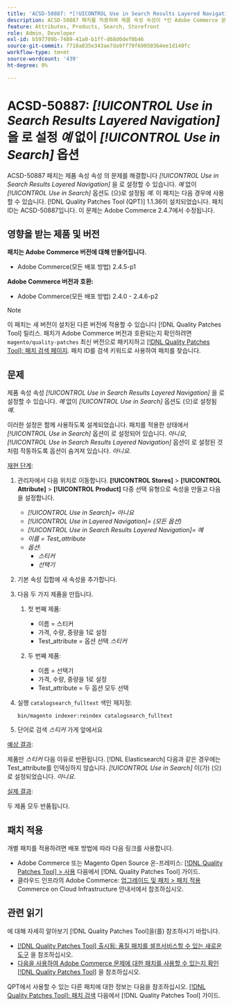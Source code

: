 ```yaml
---
title: 'ACSD-50887: *[!UICONTROL Use in Search Results Layered Navigation]* (* 없이 예로 설정)[!UICONTROL Use in Search]* 옵션'
description: ACSD-50887 패치를 적용하여 제품 속성 속성이 *인 Adobe Commerce 문제를 해결합니다.[!UICONTROL Use in Search Results Layered Navigation]* * 없이 *예*로 설정할 수 있습니다.[!UICONTROL Use in Search]* 옵션도 *예*로 설정됩니다.
feature: Attributes, Products, Search, Storefront
role: Admin, Developer
exl-id: b597709b-7489-41a0-b1ff-d68d0def0b46
source-git-commit: 7718a835e343ae7da9ff79f690503b4ee1d140fc
workflow-type: tm+mt
source-wordcount: '439'
ht-degree: 0%

---
```


# ACSD-50887: *[!UICONTROL Use in Search Results Layered Navigation]* 을 로 설정 *예* 없이 *[!UICONTROL Use in Search]* 옵션

ACSD-50887 패치는 제품 속성 속성 의 문제를 해결합니다 *[!UICONTROL Use in Search Results Layered Navigation]* 을 로 설정할 수 있습니다. *예* 없이 *[!UICONTROL Use in Search]* 옵션도 (으)로 설정됨 *예*. 이 패치는 다음 경우에 사용할 수 있습니다. [!DNL Quality Patches Tool (QPT)] 1.1.36이 설치되었습니다. 패치 ID는 ACSD-50887입니다. 이 문제는 Adobe Commerce 2.4.7에서 수정됩니다.

## 영향을 받는 제품 및 버전

**패치는 Adobe Commerce 버전에 대해 만들어집니다.**

* Adobe Commerce(모든 배포 방법) 2.4.5-p1

**Adobe Commerce 버전과 호환:**

* Adobe Commerce(모든 배포 방법) 2.4.0 - 2.4.6-p2

>[!NOTE]
>
>이 패치는 새 버전이 설치된 다른 버전에 적용할 수 있습니다 [!DNL Quality Patches Tool] 릴리스. 패치가 Adobe Commerce 버전과 호환되는지 확인하려면 `magento/quality-patches` 최신 버전으로 패키지하고 [[!DNL Quality Patches Tool]: 패치 검색 페이지](https://experienceleague.adobe.com/tools/commerce-quality-patches/index.html). 패치 ID를 검색 키워드로 사용하여 패치를 찾습니다.

## 문제

제품 속성 속성 *[!UICONTROL Use in Search Results Layered Navigation]* 을 로 설정할 수 있습니다. *예* 없이 *[!UICONTROL Use in Search]* 옵션도 (으)로 설정됨 *예*.

이러한 설정은 함께 사용하도록 설계되었습니다. 패치를 적용한 상태에서 *[!UICONTROL Use in Search]* 옵션이 로 설정되어 있습니다. *아니요*, *[!UICONTROL Use in Search Results Layered Navigation]* 옵션이 로 설정된 것처럼 작동하도록 옵션이 숨겨져 있습니다. *아니요*.

<u>재현 단계</u>:

1. 관리자에서 다음 위치로 이동합니다. **[!UICONTROL Stores]** > **[!UICONTROL Attribute]** > **[!UICONTROL Product]** 다중 선택 유형으로 속성을 만들고 다음을 설정합니다.

   * *[!UICONTROL Use in Search]= 아니요*
   * *[!UICONTROL Use in Layered Navigation]= (모든 옵션)*
   * *[!UICONTROL Use in Search Results Layered Navigation]= 예*
   * *이름 = Test_attribute*
   * *옵션*:
      * *스티커*
      * *선택기*

1. 기본 속성 집합에 새 속성을 추가합니다.
1. 다음 두 가지 제품을 만듭니다.

   1. 첫 번째 제품:
      * 이름 = 스티커
      * 가격, 수량, 중량을 1로 설정
      * Test_attribute = 옵션 선택 *스티커*

   1. 두 번째 제품:
      * 이름 = 선택기
      * 가격, 수량, 중량을 1로 설정
      * Test_attribute = 두 옵션 모두 선택

1. 실행 `catalogsearch_fulltext` 색인 재지정:

   `bin/magento indexer:reindex catalogsearch_fulltext`

1. 단어로 검색 *스티커* 가게 앞에서요

<u>예상 결과</u>:

제품만 *스티커* 다음 이유로 반환됩니다. [!DNL Elasticsearch] 다음과 같은 경우에는 Test_attribute를 인덱싱하지 않습니다. *[!UICONTROL Use in Search]* 이(가) (으)로 설정되었습니다. *아니요*.

<u>실제 결과</u>:

두 제품 모두 반품됩니다.

## 패치 적용

개별 패치를 적용하려면 배포 방법에 따라 다음 링크를 사용합니다.

* Adobe Commerce 또는 Magento Open Source 온-프레미스: [[!DNL Quality Patches Tool] > 사용](https://experienceleague.adobe.com/docs/commerce-operations/tools/quality-patches-tool/usage.html) 다음에서 [!DNL Quality Patches Tool] 가이드.
* 클라우드 인프라의 Adobe Commerce: [업그레이드 및 패치 > 패치 적용](https://experienceleague.adobe.com/docs/commerce-cloud-service/user-guide/develop/upgrade/apply-patches.html) Commerce on Cloud Infrastructure 안내서에서 참조하십시오.

## 관련 읽기

에 대해 자세히 알아보기 [!DNL Quality Patches Tool]을(를) 참조하시기 바랍니다.

* [[!DNL Quality Patches Tool] 출시됨: 품질 패치를 셀프서비스할 수 있는 새로운 도구](/help/announcements/adobe-commerce-announcements/magento-quality-patches-released-new-tool-to-self-serve-quality-patches.md) 을 참조하십시오.
* [다음을 사용하여 Adobe Commerce 문제에 대한 패치를 사용할 수 있는지 확인 [!DNL Quality Patches Tool]](/help/support-tools/patches-available-in-qpt-tool/check-patch-for-magento-issue-with-magento-quality-patches.md) 을 참조하십시오.

QPT에서 사용할 수 있는 다른 패치에 대한 정보는 다음을 참조하십시오. [[!DNL Quality Patches Tool]: 패치 검색](https://experienceleague.adobe.com/tools/commerce-quality-patches/index.html) 다음에서 [!DNL Quality Patches Tool] 가이드.

